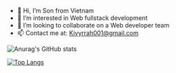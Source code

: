 - 👋 Hi, I’m Son from Vietnam
- 👀 I’m interested in Web fullstack development
- 💞️ I’m looking to collaborate on a Web developer team
- 📫 Contact me at: Kivyrrah001@gmail.com

<!---
Kivyrrah/Kivyrrah is a ✨ special ✨ repository because its `README.md` (this file) appears on your GitHub profile.
You can click the Preview link to take a look at your changes.
--->

![Anurag's GitHub stats](https://github-readme-stats.vercel.app/api?username=Kivyrrah&show_icons=true&theme=cobalt)

[![Top Langs](https://github-readme-stats.vercel.app/api/top-langs/?username=Kivyrrah&layout=compact&theme=cobalt)](https://github.com/anuraghazra/github-readme-stats)
